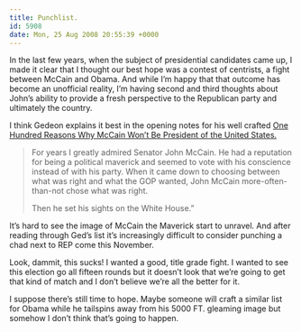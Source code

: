 ```yaml
---
title: Punchlist.
id: 5908
date: Mon, 25 Aug 2008 20:55:39 +0000
---
```


In the last few years, when the subject of presidential candidates came up, I made it clear that I thought our best hope was a contest of centrists, a fight between McCain and Obama. And while I’m happy that that outcome has become an unofficial reality, I’m having second and third thoughts about John’s ability to provide a fresh perspective to the Republican party and ultimately the country.  

I think Gedeon explains it best in the opening notes for his well crafted [One Hundred Reasons Why McCain Won’t Be President of the United States.](http://gedblog.com/2008/08/25/100-reasons-why-mccain-wont-be-president-of-the-united-states/)

> For years I greatly admired Senator John McCain. He had a reputation for being a political maverick and seemed to vote with his conscience instead of with his party. When it came down to choosing between what was right and what the GOP wanted, John McCain more-often-than-not chose what was right.  
> 
> Then he set his sights on the White House.”

It’s hard to see the image of McCain the Maverick start to unravel. And after reading through Ged’s list it’s increasingly difficult to consider punching a chad next to <span class="caps">REP</span> come this November.  

Look, dammit, this sucks! I wanted a good, title grade fight. I wanted to see this election go all fifteen rounds but it doesn’t look that we’re going to get that kind of match and I don’t believe we’re all the better for it.  

I suppose there’s still time to hope. Maybe someone will craft a similar list for Obama while he tailspins away from his 5000 <span class="casp">FT.</span> gleaming image but somehow I don’t think that’s going to happen.






